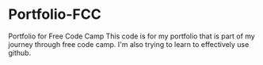 # Portfolio-FCC
Portfolio for Free Code Camp
This code is for my portfolio that is part of my journey through free code camp.  I'm also trying to learn to effectively use github.
